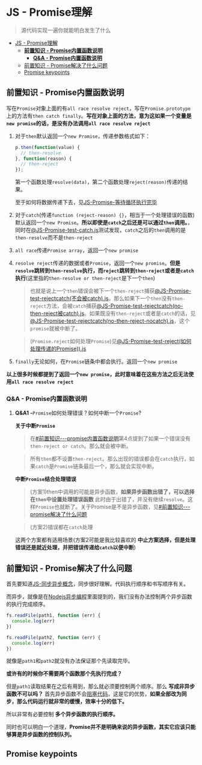 # JS - Promise理解
> 源代码实现一遍你就能明白发生了什么

<!-- TOC -->

- [JS - Promise理解](#js---promise理解)
  - [**前置知识 - Promise内置函数说明**](#前置知识---promise内置函数说明)
    - [**Q&A - Promise内置函数说明**](#qa---promise内置函数说明)
  - [前置知识 - Promise解决了什么问题](#前置知识---promise解决了什么问题)
  - [Promise keypoints](#promise-keypoints)

<!-- /TOC -->

## **前置知识 - Promise内置函数说明**

写在`Promise`对象上面的有`all race resolve reject`，写在`Promise.prototype`上的方法有`then catch finally`。**写在对象上面的方法，意为这如果一个变量是`new promise`的话，是没有办法调用`all race resolve reject`**

1. 对于`then`默认返回一个`new Promise`，传递参数格式如下：

    ```JavaScript
    p.then(function(value) {
      // then-resolve
    }, function(reason) {
      // then-reject
    });
    ```

    第一个函数处理`resolve(data)`，第二个函数处理`reject(reason)`传递的结果。

    至于如何将数据传递下去，见[JS-Promise-等待循环执行完毕]()

2. 对于`catch`(传递`function (reject-reason) {}`，相当于一个处理错误的函数)默认返回一个`new Promise`。**所以即使是`catch`之后还是可以通过`then`调用。**，同时在[@JS-Promise-test-catch.js]()测试发现，`catch`之后的`then`调用的是`then-resolve`而不是`then-reject`
3. `all race`传递`Promise array`，返回一个`new promise`
4. `resolve reject`传递的数据或者`Promise`，返回一个`new promise`。**但是`resolve`跳转到`then-resolve`执行，而`reject`跳转到`then-reject`或者是`catch`执行**(这里指的`then-resolve or then-reject`是下一个`then`)

    > 也就是说上一个`then`错误会被下一个`then-reject`捕获[@JS-Promise-test-rejectcatch(不会被catch).js]()。那么如果下一个`then`没有`then-reject`方法，会被`catch`捕获[@JS-Promise-test-rejectcatch(no-then-reject被catch).js]()。如果既没有`then-reject`或者是`catch`的话，见[@JS-Promise-test-rejectcatch(no-then-reject-nocatch).js]()，这个`promise`就被中断了。

    > (`Promise.reject`如何处理`Promise`)见[@JS-Promise-test-reject(如何处理传递的Promise)).js]()

5. `finally`无论如何，在`Promise`链条中都会执行。返回一个`new promise`

**以上很多时候都提到了返回一个`new promise`，此时意味着在这些方法之后无法使用`all race resolve reject`**

### **Q&A - Promise内置函数说明**

1. **Q&A1 -**`Promise`如何处理错误？如何中断一个`Promise`?

    **关于中断`Promise`**

    > 在[#前置知识---promise内置函数说明](#前置知识---promise内置函数说明)第4点提到了如果一个错误没有`then-reject or catch`。那么就会被中断。

    > 所有`then`都不设置`then-reject`。那么出现的错误都会在`catch`执行，如果`catch`是`Promise`链条最后一个，那么就会实现中断。

    **中断`Promise`结合处理错误**

    > (方案1)then中调用的可能是异步函数，**如果异步函数出错了，可以选择在`then`中设置处理错误函数** 此时由于出错了，并没有继续`resolve`。这样`Promise`也就断了。关于Promise是不是异步函数，见[#前置知识---promise解决了什么问题](#前置知识---promise解决了什么问题)

    > (方案2)错误都在`catch`处理

    这两个方案都有适用场景(方案2可能是我比较喜欢的 **中止方案选择，但是处理错误还是就近处理，并把错误传递给`catch`以便中断**)


## 前置知识 - Promise解决了什么问题

首先要知道[JS-同步异步概念]()，同步很好理解。代码执行顺序和书写顺序有关。

而异步，就像是在[Nodejs异步编程]()里面提到的，我们没有办法控制两个异步函数的执行完成顺序。

```JavaScript
fs.readFile(path1, function (err) {
  console.log(err)
})

fs.readFile(path2, function (err) {
  console.log(err)
})
```

就像是`path1`和`path2`就没有办法保证那个先读取完毕。

**或许有的时候你不需要两个函数那个先执行完成？**

但是`path1`读取结果在之后有用到，那么就必须要控制两个顺序。那么 **写成非异步函数不可以吗？** 首先异步函数不会[阻塞代码]()，这是它的优势，**如果全部改为同步，那么代码运行就非常的缓慢，效率十分的低下。**

所以非常有必要控制 **多个异步函数的执行顺序。**

同时也可以明白一个道理，**Promise并不是明确来说的异步函数，其实它应该只能够算是异步函数的控制队列。**

## Promise keypoints

